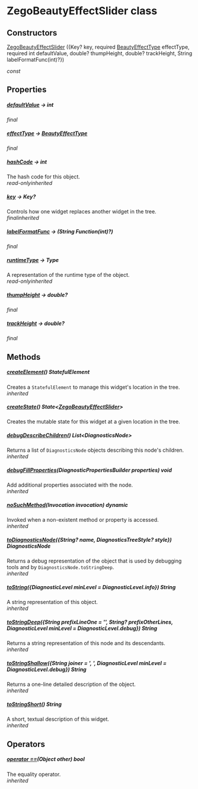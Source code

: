 


# ZegoBeautyEffectSlider class













## Constructors

[ZegoBeautyEffectSlider](../zego_uikit_prebuilt_live_audio_room/ZegoBeautyEffectSlider/ZegoBeautyEffectSlider.md) ({Key? key, required [BeautyEffectType](../zego_uikit_prebuilt_live_audio_room/BeautyEffectType.md) effectType, required int defaultValue, double? thumpHeight, double? trackHeight, String labelFormatFunc(int)?})

  _const_ 


## Properties

##### [defaultValue](../zego_uikit_prebuilt_live_audio_room/ZegoBeautyEffectSlider/defaultValue.md) &#8594; int



  
_<span class="feature">final</span>_



##### [effectType](../zego_uikit_prebuilt_live_audio_room/ZegoBeautyEffectSlider/effectType.md) &#8594; [BeautyEffectType](../zego_uikit_prebuilt_live_audio_room/BeautyEffectType.md)



  
_<span class="feature">final</span>_



##### [hashCode](../zego_uikit_prebuilt_live_audio_room/ZegoBeautyEffectSlider/hashCode.md) &#8594; int



The hash code for this object.  
_<span class="feature">read-only</span><span class="feature">inherited</span>_



##### [key](../zego_uikit_prebuilt_live_audio_room/ZegoBeautyEffectSlider/key.md) &#8594; Key?



Controls how one widget replaces another widget in the tree.  
_<span class="feature">final</span><span class="feature">inherited</span>_



##### [labelFormatFunc](../zego_uikit_prebuilt_live_audio_room/ZegoBeautyEffectSlider/labelFormatFunc.md) &#8594; (String Function(int)?)



  
_<span class="feature">final</span>_



##### [runtimeType](../zego_uikit_prebuilt_live_audio_room/ZegoBeautyEffectSlider/runtimeType.md) &#8594; Type



A representation of the runtime type of the object.  
_<span class="feature">read-only</span><span class="feature">inherited</span>_



##### [thumpHeight](../zego_uikit_prebuilt_live_audio_room/ZegoBeautyEffectSlider/thumpHeight.md) &#8594; double?



  
_<span class="feature">final</span>_



##### [trackHeight](../zego_uikit_prebuilt_live_audio_room/ZegoBeautyEffectSlider/trackHeight.md) &#8594; double?



  
_<span class="feature">final</span>_





## Methods

##### [createElement](../zego_uikit_prebuilt_live_audio_room/ZegoBeautyEffectSlider/createElement.md)() StatefulElement



Creates a <code>StatefulElement</code> to manage this widget's location in the tree.  
_<span class="feature">inherited</span>_



##### [createState](../zego_uikit_prebuilt_live_audio_room/ZegoBeautyEffectSlider/createState.md)() State&lt;[ZegoBeautyEffectSlider](../zego_uikit_prebuilt_live_audio_room/ZegoBeautyEffectSlider-class.md)>



Creates the mutable state for this widget at a given location in the tree.  




##### [debugDescribeChildren](../zego_uikit_prebuilt_live_audio_room/ZegoBeautyEffectSlider/debugDescribeChildren.md)() List&lt;DiagnosticsNode>



Returns a list of <code>DiagnosticsNode</code> objects describing this node's
children.  
_<span class="feature">inherited</span>_



##### [debugFillProperties](../zego_uikit_prebuilt_live_audio_room/ZegoBeautyEffectSlider/debugFillProperties.md)(DiagnosticPropertiesBuilder properties) void



Add additional properties associated with the node.  
_<span class="feature">inherited</span>_



##### [noSuchMethod](../zego_uikit_prebuilt_live_audio_room/ZegoBeautyEffectSlider/noSuchMethod.md)(Invocation invocation) dynamic



Invoked when a non-existent method or property is accessed.  
_<span class="feature">inherited</span>_



##### [toDiagnosticsNode](../zego_uikit_prebuilt_live_audio_room/ZegoBeautyEffectSlider/toDiagnosticsNode.md)({String? name, DiagnosticsTreeStyle? style}) DiagnosticsNode



Returns a debug representation of the object that is used by debugging
tools and by <code>DiagnosticsNode.toStringDeep</code>.  
_<span class="feature">inherited</span>_



##### [toString](../zego_uikit_prebuilt_live_audio_room/ZegoBeautyEffectSlider/toString.md)({DiagnosticLevel minLevel = DiagnosticLevel.info}) String



A string representation of this object.  
_<span class="feature">inherited</span>_



##### [toStringDeep](../zego_uikit_prebuilt_live_audio_room/ZegoBeautyEffectSlider/toStringDeep.md)({String prefixLineOne = '', String? prefixOtherLines, DiagnosticLevel minLevel = DiagnosticLevel.debug}) String



Returns a string representation of this node and its descendants.  
_<span class="feature">inherited</span>_



##### [toStringShallow](../zego_uikit_prebuilt_live_audio_room/ZegoBeautyEffectSlider/toStringShallow.md)({String joiner = ', ', DiagnosticLevel minLevel = DiagnosticLevel.debug}) String



Returns a one-line detailed description of the object.  
_<span class="feature">inherited</span>_



##### [toStringShort](../zego_uikit_prebuilt_live_audio_room/ZegoBeautyEffectSlider/toStringShort.md)() String



A short, textual description of this widget.  
_<span class="feature">inherited</span>_





## Operators

##### [operator ==](../zego_uikit_prebuilt_live_audio_room/ZegoBeautyEffectSlider/operator_equals.md)(Object other) bool



The equality operator.  
_<span class="feature">inherited</span>_















